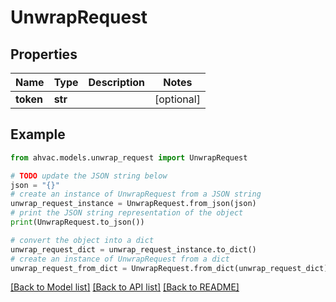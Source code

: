 # UnwrapRequest


## Properties

Name | Type | Description | Notes
------------ | ------------- | ------------- | -------------
**token** | **str** |  | [optional] 

## Example

```python
from ahvac.models.unwrap_request import UnwrapRequest

# TODO update the JSON string below
json = "{}"
# create an instance of UnwrapRequest from a JSON string
unwrap_request_instance = UnwrapRequest.from_json(json)
# print the JSON string representation of the object
print(UnwrapRequest.to_json())

# convert the object into a dict
unwrap_request_dict = unwrap_request_instance.to_dict()
# create an instance of UnwrapRequest from a dict
unwrap_request_from_dict = UnwrapRequest.from_dict(unwrap_request_dict)
```
[[Back to Model list]](../README.md#documentation-for-models) [[Back to API list]](../README.md#documentation-for-api-endpoints) [[Back to README]](../README.md)


